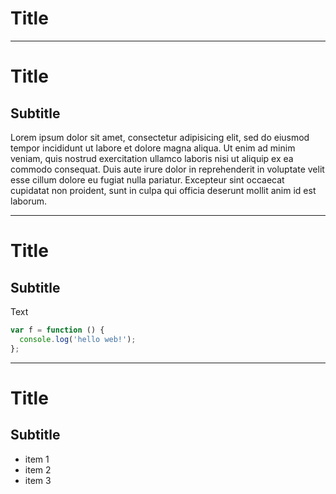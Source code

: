 # Title

- - -

# Title
## Subtitle

Lorem ipsum dolor sit amet, consectetur adipisicing elit, sed do eiusmod
tempor incididunt ut labore et dolore magna aliqua. Ut enim ad minim veniam,
quis nostrud exercitation ullamco laboris nisi ut aliquip ex ea commodo
consequat. Duis aute irure dolor in reprehenderit in voluptate velit esse
cillum dolore eu fugiat nulla pariatur. Excepteur sint occaecat cupidatat non
proident, sunt in culpa qui officia deserunt mollit anim id est laborum.

- - -

# Title
## Subtitle

Text

```js
var f = function () {
  console.log('hello web!');
};
```

- - -

# Title
## Subtitle

- item 1
- item 2
- item 3

